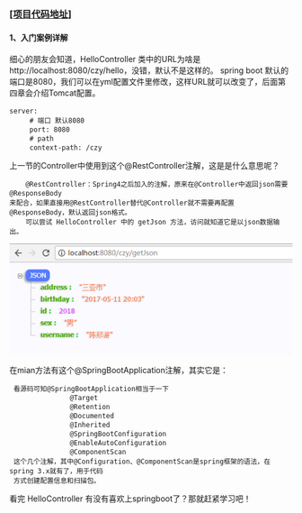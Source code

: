 ### [[项目代码地址]](https://github.com/AndyCZY/czy-study-spring-boot "项目代码地址")  

#### 1、入门案例详解
   细心的朋友会知道，HelloController 类中的URL为啥是 http://localhost:8080/czy/hello，没错，默认不是这样的。
   spring boot 默认的端口是8080，我们可以在yml配置文件里修改，这样URL就可以改变了，后面第四章会介绍Tomcat配置。
            
    server:
         # 端口 默认8080
         port: 8080
         # path
         context-path: /czy
                 
                             
   上一节的Controller中使用到这个@RestController注解，这是是什么意思呢？

        @RestController：Spring4之后加入的注解，原来在@Controller中返回json需要@ResponseBody
    来配合，如果直接用@RestController替代@Controller就不需要再配置@ResponseBody，默认返回json格式。
        可以尝试 HelloController 中的 getJson 方法，访问就知道它是以json数据输出。
     
![PNG](images/json.png) 

在mian方法有这个@SpringBootApplication注解，其实它是：

     看源码可知@SpringBootApplication相当于一下
                   @Target
                   @Retention
                   @Documented
                   @Inherited
                   @SpringBootConfiguration
                   @EnableAutoConfiguration
                   @ComponentScan
     这个几个注解，其中@Configuration、@ComponentScan是spring框架的语法，在spring 3.x就有了，用于代码
     方式创建配置信息和扫描包。
                 
                 
看完 HelloController 有没有喜欢上springboot了？那就赶紧学习吧！              
                 
                 
                 
                 